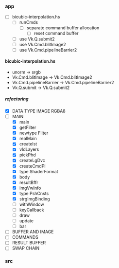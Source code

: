### app

* [ ] bicubic-interpolation.hs
	+ [ ] runCmds
		- [ ] separate command buffer allocation
			* [ ] reset command buffer
	+ [ ] use Vk.Q.submit2
	+ [ ] use Vk.Cmd.blitImage2
	+ [ ] use Vk.Cmd.pipelineBarrier2

#### bicubic-interpolation.hs

* unorm -> srgb
* Vk.Cmd.blitImage -> Vk.Cmd.blitImage2
* Vk.Cmd.pipelineBarrier -> Vk.Cmd.pipelineBarrier2
* Vk.Q.submit -> Vk.Q.submit2

##### refactoring

* [x] DATA TYPE IMAGE RGBA8
* [ ] MAIN
	+ [x] main
	+ [x] getFilter
	+ [x] newtype Filter
	+ [x] realMain
	+ [x] createIst
	+ [x] vldLayers
	+ [x] pickPhd
	+ [x] createLgDvc
	+ [x] createCmdPl
	+ [x] type ShaderFormat
	+ [x] body
	+ [x] resultBffr
	+ [x] imgVwInfo
	+ [x] type PshCnsts
	+ [x] strgImgBinding
	+ [ ] withWindow
	+ [ ] keyCallback
	+ [ ] draw
	+ [ ] update
	+ [ ] bar
* [ ] BUFFER AND IMAGE
* [ ] COMMANDS
* [ ] RESULT BUFFER
* [ ] SWAP CHAIN

### src
